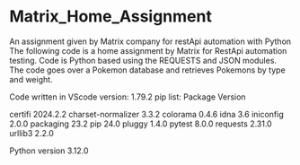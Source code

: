 # Matrix_Home_Assignment
An assignment given by Matrix company for restApi automation with Python
The following code is a home assignment by Matrix for RestApi automation testing.
Code is Python based using the REQUESTS and JSON modules.
The code goes over a Pokemon database and retrieves Pokemons by type and weight.

Code written in VScode version: 1.79.2
pip list: Package Version

certifi 2024.2.2
charset-normalizer 3.3.2
colorama 0.4.6
idna 3.6
iniconfig 2.0.0
packaging 23.2
pip 24.0
pluggy 1.4.0
pytest 8.0.0
requests 2.31.0
urllib3 2.2.0

Python version 3.12.0
